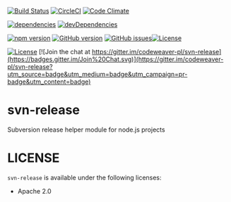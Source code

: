 [![Build Status](https://travis-ci.org/codeweaver-pl/svn-release.svg)](https://travis-ci.org/codeweaver-pl/svn-release)
[![CircleCI](https://img.shields.io/circleci/project/codeweaver-pl/svn-release/master.svg?style=shield)](https://circleci.com/gh/codeweaver-pl/svn-release)
[![Code Climate](https://codeclimate.com/github/codeweaver-pl/svn-release/badges/gpa.svg)](https://codeclimate.com/github/codeweaver-pl/svn-release)

[![dependencies](https://david-dm.org/codeweaver-pl/svn-release.svg)](https://david-dm.org/codeweaver-pl/svn-release)
[![devDependencies](https://david-dm.org/codeweaver-pl/svn-release/dev-status.svg)](https://david-dm.org/codeweaver-pl/svn-release#info=devDependencies)

[![npm version](https://badge.fury.io/js/svn-release.svg)](http://badge.fury.io/js/svn-release)
[![GitHub version](https://badge.fury.io/gh/codeweaver-pl%2Fsvn-release.svg)](http://badge.fury.io/gh/codeweaver-pl%2Fsvn-release)
[![GitHub issues](https://img.shields.io/github/issues/codeweaver-pl/svn-release.svg)](https://github.com/codeweaver-pl/svn-release/issues)[![License](http://img.shields.io/:license-Apache%202.0-blue.svg)](http://www.apache.org/licenses/LICENSE-2.0.html)

[![License](http://img.shields.io/:license-Apache%202.0-blue.svg)](http://www.apache.org/licenses/LICENSE-2.0.html)
[![Join the chat at https://gitter.im/codeweaver-pl/svn-release](https://badges.gitter.im/Join%20Chat.svg)](https://gitter.im/codeweaver-pl/svn-release?utm_source=badge&utm_medium=badge&utm_campaign=pr-badge&utm_content=badge)

svn-release
===

Subversion release helper module for node.js projects 

LICENSE
===

`svn-release` is available under the following licenses:

  * Apache 2.0